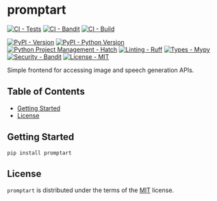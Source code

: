 # promptart

[![CI - Tests](https://github.com/manuelkonrad/promptart/actions/workflows/tests.yml/badge.svg)](https://github.com/manuelkonrad/promptart/actions/workflows/tests.yml)
[![CI - Bandit](https://github.com/manuelkonrad/promptart/actions/workflows/bandit.yml/badge.svg)](https://github.com/manuelkonrad/promptart/actions/workflows/bandit.yml)
[![CI - Build](https://github.com/manuelkonrad/promptart/actions/workflows/build.yml/badge.svg)](https://github.com/manuelkonrad/promptart/actions/workflows/build.yml)

[![PyPI - Version](https://img.shields.io/pypi/v/promptart.svg)](https://pypi.org/project/promptart)
[![PyPI - Python Version](https://img.shields.io/pypi/pyversions/promptart.svg)](https://pypi.org/project/promptart)
[![Python Project Management - Hatch](https://img.shields.io/badge/%F0%9F%A5%9A-Hatch-4051b5.svg)](https://github.com/pypa/hatch)
[![Linting - Ruff](https://img.shields.io/endpoint?url=https://raw.githubusercontent.com/astral-sh/ruff/main/assets/badge/v2.json)](https://github.com/astral-sh/ruff)
[![Types - Mypy](https://img.shields.io/badge/types-Mypy-blue.svg)](https://github.com/python/mypy)
[![Security - Bandit](https://img.shields.io/badge/security-Bandit-yellow.svg)](https://github.com/PyCQA/bandit)
[![License - MIT](https://img.shields.io/badge/license-MIT-blue.svg)](https://spdx.org/licenses/MIT.html)

Simple frontend for accessing image and speech generation APIs.

## Table of Contents

- [Getting Started](#getting_started)
- [License](#license)

## Getting Started

```console
pip install promptart
```

## License

`promptart` is distributed under the terms of the [MIT](https://spdx.org/licenses/MIT.html) license.
